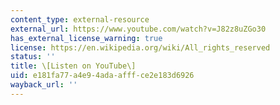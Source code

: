 ```yaml
---
content_type: external-resource
external_url: https://www.youtube.com/watch?v=J82z8uZGo30
has_external_license_warning: true
license: https://en.wikipedia.org/wiki/All_rights_reserved
status: ''
title: \[Listen on YouTube\]
uid: e181fa77-a4e9-4ada-afff-ce2e183d6926
wayback_url: ''
---
```

